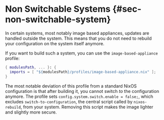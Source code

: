 # Non Switchable Systems {#sec-non-switchable-system}

In certain systems, most notably image based appliances, updates are handled
outside the system. This means that you do not need to rebuild your
configuration on the system itself anymore.

If you want to build such a system, you can use the `image-based-appliance`
profile:

```nix
{ modulesPath, ... }: {
  imports = [ "${modulesPath}/profiles/image-based-appliance.nix" ];
}
```

The most notable deviation of this profile from a standard NixOS configuration
is that after building it, you cannot switch *to* the configuration anymore.
The profile sets `config.system.switch.enable = false;`, which excludes
`switch-to-configuration`, the central script called by `nixos-rebuild`, from
your system. Removing this script makes the image lighter and slightly more
secure.

